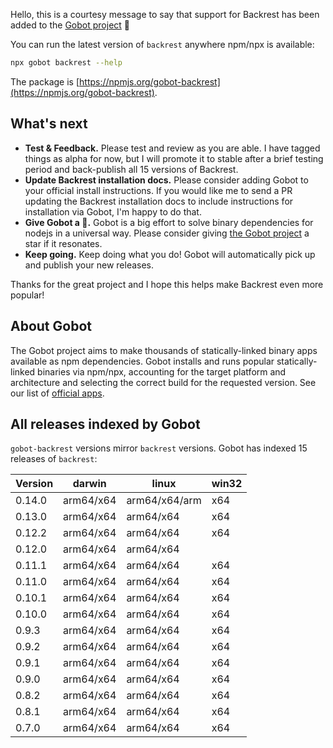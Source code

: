 Hello, this is a courtesy message to say that support for Backrest has been added to the [Gobot project](https://www.npmjs.com/package/gobot) 🎸

You can run the latest version of `backrest` anywhere npm/npx is available:

```bash
npx gobot backrest --help
```

The package is [https://npmjs.org/gobot-backrest](https://npmjs.org/gobot-backrest).

## What's next

- **Test & Feedback.** Please test and review as you are able. I have tagged things as alpha for now, but I will promote it to stable after a brief testing period and back-publish all 15 versions of Backrest.
- **Update Backrest installation docs.** Please consider adding Gobot to your official install instructions. If you would like me to send a PR updating the Backrest installation docs to include instructions for installation via Gobot, I'm happy to do that.
- **Give Gobot a 💫.** Gobot is a big effort to solve binary dependencies for nodejs in a universal way. Please consider giving [the Gobot project](https://github.com/benallfree/gobot) a star if it resonates.
- **Keep going.** Keep doing what you do! Gobot will automatically pick up and publish your new releases.

Thanks for the great project and I hope this helps make Backrest even more popular!

## About Gobot

The Gobot project aims to make thousands of statically-linked binary apps available as npm dependencies. Gobot installs and runs popular statically-linked binaries via npm/npx, accounting for the target platform and architecture and selecting the correct build for the requested version. See our list of [official apps](https://www.npmjs.com/package/gobot#official-gobot-apps).

## All releases indexed by Gobot

`gobot-backrest` versions mirror `backrest` versions. Gobot has indexed 15 releases of `backrest`:

| Version | darwin    | linux         | win32 |
| ------- | --------- | ------------- | ----- |
| 0.14.0  | arm64/x64 | arm64/x64/arm | x64   |
| 0.13.0  | arm64/x64 | arm64/x64     | x64   |
| 0.12.2  | arm64/x64 | arm64/x64     | x64   |
| 0.12.0  | arm64/x64 | arm64/x64     |       |
| 0.11.1  | arm64/x64 | arm64/x64     | x64   |
| 0.11.0  | arm64/x64 | arm64/x64     | x64   |
| 0.10.1  | arm64/x64 | arm64/x64     | x64   |
| 0.10.0  | arm64/x64 | arm64/x64     | x64   |
| 0.9.3   | arm64/x64 | arm64/x64     | x64   |
| 0.9.2   | arm64/x64 | arm64/x64     | x64   |
| 0.9.1   | arm64/x64 | arm64/x64     | x64   |
| 0.9.0   | arm64/x64 | arm64/x64     | x64   |
| 0.8.2   | arm64/x64 | arm64/x64     | x64   |
| 0.8.1   | arm64/x64 | arm64/x64     | x64   |
| 0.7.0   | arm64/x64 | arm64/x64     | x64   |
